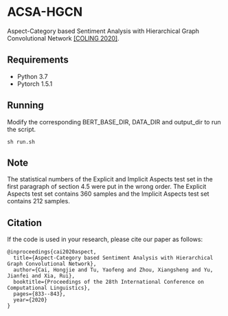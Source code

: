 # ACSA-HGCN
Aspect-Category based Sentiment Analysis with Hierarchical Graph Convolutional Network [[COLING 2020]](https://www.aclweb.org/anthology/2020.coling-main.72.pdf).

## Requirements
* Python 3.7
* Pytorch 1.5.1

## Running
Modify the corresponding BERT_BASE_DIR, DATA_DIR and output_dir to run the script.
```
sh run.sh
```

## Note
The statistical numbers of the Explicit and Implicit Aspects test set in the first paragraph of section 4.5 were put in the wrong order. The Explicit Aspects test set contains 360 samples and the Implicit Aspects test set contains 212 samples.


## Citation
If the code is used in your research, please cite our paper as follows:
```
@inproceedings{cai2020aspect,
  title={Aspect-Category based Sentiment Analysis with Hierarchical Graph Convolutional Network},
  author={Cai, Hongjie and Tu, Yaofeng and Zhou, Xiangsheng and Yu, Jianfei and Xia, Rui},
  booktitle={Proceedings of the 28th International Conference on Computational Linguistics},
  pages={833--843},
  year={2020}
}
```
